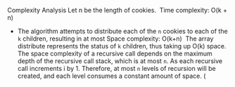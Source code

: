 Complexity Analysis
Let n be the length of cookies.
​
Time complexity: O(k + n)
- The algorithm attempts to distribute each of the `n` cookies to each of the `k` children, resulting in at most
​
Space complexity: O(k+n)
​
The array distribute represents the status of `k` children, thus taking up O(k) space.
The space complexity of a recursive call depends on the maximum depth of the recursive call stack, which is at most `n`. As each recursive call increments i by 1. Therefore, at most `n` levels of recursion will be created, and each level consumes a constant amount of space.
(